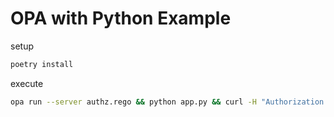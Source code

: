 
# OPA with Python Example

setup

```sh
poetry install
```

execute

```sh
opa run --server authz.rego && python app.py && curl -H "Authorization: YOUR_JWT_TOKEN_HERE"
```
